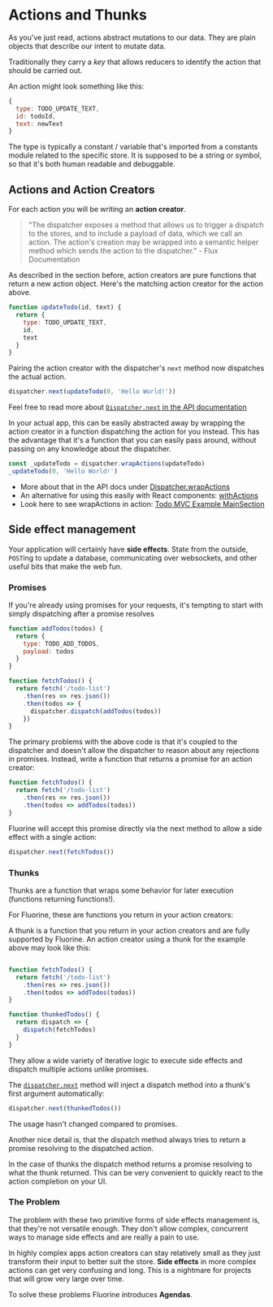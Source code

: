 # Actions and Thunks

As you've just read, actions abstract mutations to our data. They are plain
objects that describe our intent to mutate data.

Traditionally they carry a *key* that allows reducers to identify the action
that should be carried out.

An action might look something like this:

```js
{
  type: TODO_UPDATE_TEXT,
  id: todoId,
  text: newText
}
```

The type is typically a constant / variable that's imported from
a constants module related to the specific store. It is supposed
to be a string or symbol, so that it's both human readable and
debuggable.

## Actions and Action Creators

For each action you will be writing an **action creator**.

> "The dispatcher exposes a method that allows us to trigger a
> dispatch to the stores, and to include a payload of data,
> which we call an action. The action's creation may be wrapped
> into a semantic helper method which sends the action to the
> dispatcher." - Flux Documentation

As described in the section before, action creators are pure functions that
return a new action object. Here's the matching action creator for the action
above.

```js
function updateTodo(id, text) {
  return {
    type: TODO_UPDATE_TEXT,
    id,
    text
  }
}
```

Pairing the action creator with the dispatcher's `next` method now dispatches
the actual action.

```js
dispatcher.next(updateTodo(0, 'Hello World!'))
```

Feel free to read more about
[`Dispatcher.next` in the API documentation](../api/dispatcher.md#next)

In your actual app, this can be easily abstracted away
by wrapping the action creator in a function dispatching
the action for you instead. This has the advantage that
it's a function that you can easily pass around, without
passing on any knowledge about the dispatcher.

```js
const _updateTodo = dispatcher.wrapActions(updateTodo)
_updateTodo(0, 'Hello World!')
```

- More about that in the API docs under [Dispatcher.wrapActions](../api/dispatcher.md#wrapActions)
- An alternative for using this easily with React components: [withActions](../api/withActions.md)
- Look here to see wrapActions in action: [Todo MVC Example MainSection](https://github.com/philpl/fluorine/blob/master/examples/todo/src/components/MainSection.jsx)

## Side effect management

Your application will certainly have **side effects**. State from the outside,
`POST`ing to update a database, communicating over websockets, and other
useful bits that make the web fun.

### Promises

If you're already using promises for your requests, it's tempting to start with
simply dispatching after a promise resolves

```js
function addTodos(todos) {
  return {
    type: TODO_ADD_TODOS,
    payload: todos
  }
}

function fetchTodos() {
  return fetch('/todo-list')
    .then(res => res.json())
    .then(todos => {
      dispatcher.dispatch(addTodos(todos))
    })
}
```

The primary problems with the above code is that it's coupled to the dispatcher
and doesn't allow the dispatcher to reason about any rejections in promises.
Instead, write a function that returns a promise for an action creator:

```js
function fetchTodos() {
  return fetch('/todo-list')
    .then(res => res.json())
    .then(todos => addTodos(todos))
}
```

Fluorine will accept this promise directly via the next method
to allow a side effect with a single action:

```js
dispatcher.next(fetchTodos())
```

### Thunks

Thunks are a function that wraps some behavior for later execution (functions
returning functions!).

For Fluorine, these are functions you return in your action creators:

A thunk is a function that you return in your action
creators and are fully supported by Fluorine. An action
creator using a thunk for the example above may look
like this:

```js

function fetchTodos() {
  return fetch('/todo-list')
    .then(res => res.json())
    .then(todos => addTodos(todos))
}

function thunkedTodos() {
  return dispatch => {
    dispatch(fetchTodos)
  }
}
```

They allow a wide variety of iterative logic to execute side effects and
dispatch multiple actions unlike promises.

The [`dispatcher.next`](../api/dispatcher.md#next)
method will inject a dispatch method into a thunk's first
argument automatically:

```js
dispatcher.next(thunkedTodos())
```

The usage hasn't changed compared to promises.

Another nice detail is, that the dispatch method always tries to
return a promise resolving to the dispatched action.

In the case of thunks the dispatch method returns a promise
resolving to what the thunk returned. This can be very
convenient to quickly react to the action completion on
your UI.

### The Problem

The problem with these two primitive forms of side
effects management is, that they're not versatile
enough. They don't allow complex, concurrent ways to
manage side effects and are really a pain to use.

In highly complex apps action creators can stay relatively
small as they just transform their input to better suit
the store. **Side effects** in more complex actions
can get very confusing and long. This is a nightmare for projects
that will grow very large over time.

To solve these problems Fluorine introduces **Agendas**.

